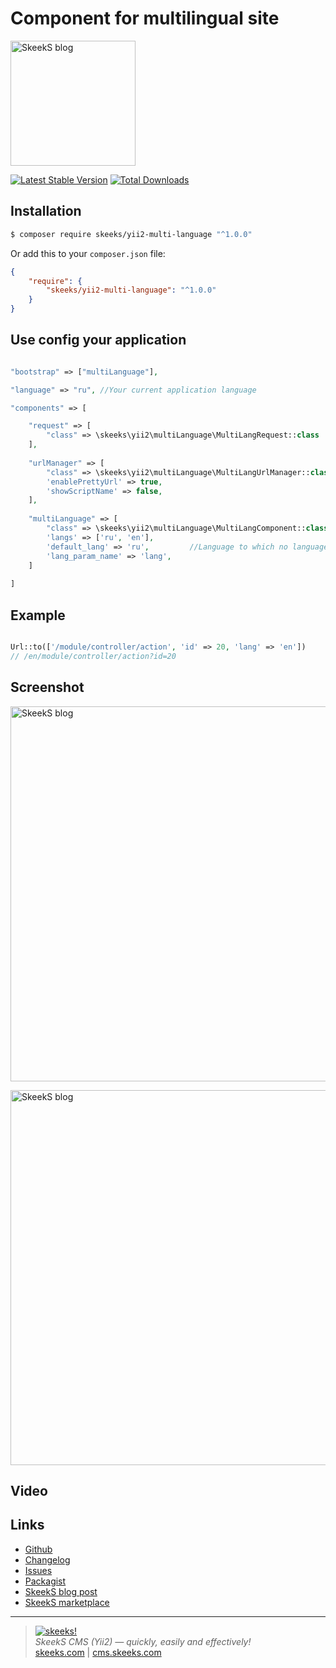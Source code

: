 Component for multilingual site
================

[<img src="https://cms.skeeks.com/uploads/all/4f/46/71/4f46711c4f5e78d9b0ce187abe88fd04.png" alt="SkeekS blog" width="200"/>](https://cms.skeeks.com/marketplace/components/tools/401-yii2-komponent-dlya-multiyazychnosti-sajta)

[![Latest Stable Version](https://poser.pugx.org/skeeks/yii2-multi-language/v/stable.png)](https://packagist.org/packages/skeeks/yii2-multi-language)
[![Total Downloads](https://poser.pugx.org/skeeks/yii2-multi-language/downloads.png)](https://packagist.org/packages/skeeks/yii2-multi-language)


Installation
------------

```sh
$ composer require skeeks/yii2-multi-language "^1.0.0"
```

Or add this to your `composer.json` file:

```json
{
    "require": {
        "skeeks/yii2-multi-language": "^1.0.0"
    }
}
```

Use config your application
-----

```php

"bootstrap" => ["multiLanguage"],

"language" => "ru", //Your current application language

"components" => [

    "request" => [
        "class" => \skeeks\yii2\multiLanguage\MultiLangRequest::class
    ],
    
    "urlManager" => [
        "class" => \skeeks\yii2\multiLanguage\MultiLangUrlManager::class,
        'enablePrettyUrl' => true,
        'showScriptName' => false,
    ],
    
    "multiLanguage" => [
        "class" => \skeeks\yii2\multiLanguage\MultiLangComponent::class,
        'langs' => ['ru', 'en'],
        'default_lang' => 'ru',         //Language to which no language settings are added.
        'lang_param_name' => 'lang',
    ]
    
]
```

Example
-----
```php

Url::to(['/module/controller/action', 'id' => 20, 'lang' => 'en'])
// /en/module/controller/action?id=20

```
Screenshot
----------

[<img src="https://cms.skeeks.com/uploads/all/f5/fa/f6/f5faf6b3be0dd01e0e368c9280d77e88.png" alt="SkeekS blog" width="600"/>](https://cms.skeeks.com/uploads/all/f5/fa/f6/f5faf6b3be0dd01e0e368c9280d77e88.png)

[<img src="https://cms.skeeks.com/uploads/all/0c/1c/f5/0c1cf53c64d3e13ff4abeb4208d4c9ea.png" alt="SkeekS blog" width="600"/>](https://cms.skeeks.com/uploads/all/0c/1c/f5/0c1cf53c64d3e13ff4abeb4208d4c9ea.png)



Video
-----


Links
----------
* [Github](https://github.com/skeeks-semenov/yii2-multi-language)
* [Changelog](https://github.com/skeeks-semenov/yii2-multi-language/blob/master/CHANGELOG.md)
* [Issues](https://github.com/skeeks-semenov/yii2-multi-language/issues)
* [Packagist](https://packagist.org/packages/skeeks/yii2-multi-language)
* [SkeekS blog post](https://cms.skeeks.com/blog/404-kak-v-yii2-proekte-sdelat-multiyazychnye-url)
* [SkeekS marketplace](https://cms.skeeks.com/marketplace/components/tools/401-yii2-komponent-dlya-multiyazychnosti-sajta)

___

> [![skeeks!](https://skeeks.com/img/logo/logo-no-title-80px.png)](https://skeeks.com)  
<i>SkeekS CMS (Yii2) — quickly, easily and effectively!</i>  
[skeeks.com](https://skeeks.com) | [cms.skeeks.com](https://cms.skeeks.com)

